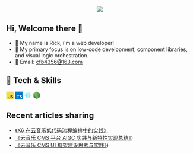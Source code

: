<center><img src="https://p5.music.126.net/obj/wonDlsKUwrLClGjCm8Kx/44332058745/e080/781b/aecb/b5059f39759ed19193f75defe0e0b86c.gif" /></center>

## Hi, Welcome there 👋

- 🔭 My name is Rick, i'm a web developer!
- 🌱 My primary focus is on low-code development, component libraries, and visual logic orchestration.
- 📧 Email: cfb4356@163.com

## 🔧 Tech & Skills
<code><img height="20" src="https://raw.githubusercontent.com/github/explore/80688e429a7d4ef2fca1e82350fe8e3517d3494d/topics/javascript/javascript.png"></code>
<code><img height="20" src="https://raw.githubusercontent.com/github/explore/80688e429a7d4ef2fca1e82350fe8e3517d3494d/topics/typescript/typescript.png"></code>
<code><img height="20" src="https://raw.githubusercontent.com/github/explore/80688e429a7d4ef2fca1e82350fe8e3517d3494d/topics/react/react.png"></code>
<code><img height="20" src="https://raw.githubusercontent.com/github/explore/80688e429a7d4ef2fca1e82350fe8e3517d3494d/topics/nodejs/nodejs.png"></code>

## Recent articles sharing
- [《X6 在云音乐低代码流程编排中的实践》](https://juejin.cn/post/7319702157460504576)
- [《云音乐 CMS 平台 AIGC 实践与新特性实现总结》](https://juejin.cn/post/7296371846756450338))
- [《云音乐 CMS UI 框架建设思考与实践》](https://juejin.cn/post/7242105983136710717))
